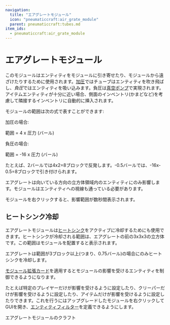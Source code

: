 ```yaml
---
navigation:
  title: "エアグレートモジュール"
  icon: "pneumaticcraft:air_grate_module"
  parent: pneumaticcraft:tubes.md
item_ids:
  - pneumaticcraft:air_grate_module
---
```


# エアグレートモジュール

このモジュールはエンティティをモジュールに引き寄せたり、モジュールから遠ざけたりするために使用されます。[加圧](../base_concepts/pressure.md)ではチューブはエンティティを吹き飛ばし、*負圧*ではエンティティを吸い込みます。負圧は[真空ポンプ](../machines/vacuum_pump.md)で実現されます。アイテムエンティティが十分に近い場合、側面のインベントリ(かまどなど)を考慮して隣接するインベントリに自動的に挿入されます。

モジュールの範囲は次の式で表すことができます:

加圧の場合:

 <Color hex="#272">範囲 = 4 x 圧力 (バール)</Color>

負圧の場合:

 <Color hex="#272">範囲 = -16 x 圧力 (バール)</Color>

たとえば、2バールでは4x2=8ブロックで反発します。-0.5バールでは、-16x-0.5=8ブロックで引き付けられます。

エアグレートは向いている方向の立方体領域内のエンティティにのみ影響します。モジュールはエンティティへの視線も通っている必要があります。

モジュールを右クリックすると、影響範囲が数秒間表示されます。

<a name="active_cooling"></a>
## ヒートシンク冷却

エアグレートモジュールは[ヒートシンク](../machines/heat_sink.md)をアクティブに冷却するためにも使用できます。ヒートシンクが冷却される範囲は、エアグレートの前の3x3x3の立方体です。この範囲はモジュールを配置すると表示されます。

エアグレートは範囲が3ブロック以上(つまり、0.75バール)の場合にのみヒートシンクを冷却します。

<ItemImage id="pneumaticcraft:module_expansion_card" />

[モジュール拡張カード](./module_expansion_card.md)を適用するとモジュールの影響を受けるエンティティを制御できるようになります。

たとえば特定のプレイヤーだけが影響を受けるように設定したり、クリーパーだけが影響を受けるように設定したり、アイテムだけが影響を受けるように設定したりできます。これを行うにはアップグレードしたモジュールを右クリックしてGUIを開き、[エンティティフィルター](../base_concepts/entity_filter.md)を定義できるようにします。

エアグレートモジュールのクラフト

<Recipe id="pneumaticcraft:air_grate_module" />

